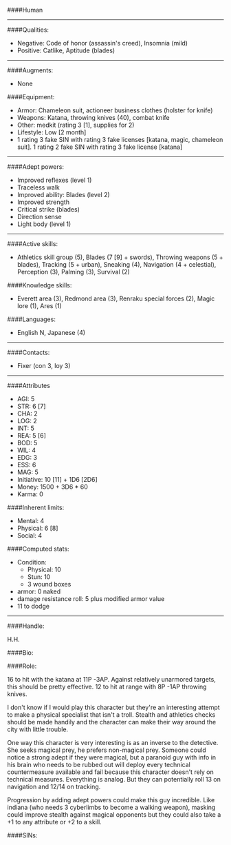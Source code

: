 ####Human
____
####Qualities:

- Negative: Code of honor (assassin's creed), Insomnia (mild)
- Positive: Catlike, Aptitude (blades)

____
####Augments:

- None

####Equipment:

- Armor: Chameleon suit, actioneer business clothes (holster for knife)
- Weapons: Katana, throwing knives (40), combat knife
- Other: medkit (rating 3 [1], supplies for 2)
- Lifestyle: Low [2 month]
- 1 rating 3 fake SIN with rating 3 fake licenses [katana, magic, chameleon suit]. 1 rating 2 fake SIN with rating 3 fake license [katana]

____
####Adept powers: 

- Improved reflexes (level 1)
- Traceless walk
- Improved ability: Blades (level 2)
- Improved strength
- Critical strike (blades)
- Direction sense
- Light body (level 1)

____
####Active skills:

- Athletics skill group (5), Blades (7 [9] + swords), Throwing weapons (5 + blades), Tracking (5 + urban), Sneaking (4), Navigation (4 + celestial), Perception (3), Palming (3), Survival (2)

####Knowledge skills:

- Everett area (3), Redmond area (3), Renraku special forces (2), Magic lore (1), Ares (1)

####Languages:

- English N, Japanese (4)

____
####Contacts:

- Fixer (con 3, loy 3)

____
####Attributes

- AGI: 5
- STR: 6 [7]
- CHA: 2
- LOG: 2
- INT: 5
- REA: 5 [6]
- BOD: 5
- WIL: 4
- EDG: 3
- ESS: 6
- MAG: 5
- Initiative: 10 [11] + 1D6 [2D6]
- Money: 1500 + 3D6 * 60
- Karma: 0

####Inherent limits:

- Mental: 4
- Physical: 6 [8]
- Social: 4

####Computed stats:

- Condition:
	- Physical: 10
	- Stun: 10
	- 3 wound boxes
- armor: 0 naked
- damage resistance roll: 5 plus modified armor value
- 11 to dodge

____
####Handle:

H.H.

####Bio:



####Role:

16 to hit with the katana at 11P -3AP. Against relatively unarmored targets, this should be pretty effective. 12 to hit at range with 8P -1AP throwing knives.

I don't know if I would play this character but they're an interesting attempt to make a physical specialist that isn't a troll. Stealth and athletics checks should be made handily and the character can make their way around the city with little trouble.

One way this character is very interesting is as an inverse to the detective. She seeks magical prey, he prefers non-magical prey. Someone could notice a strong adept if they were magical, but a paranoid guy with info in his brain who needs to be rubbed out will deploy every technical countermeasure available and fail because this character doesn't rely on technical measures. Everything is analog. But they can potentially roll 13 on navigation and 12/14 on tracking. 

Progression by adding adept powers could make this guy incredible. Like indiana (who needs 3 cyberlimbs to become a walking weapon), masking could improve stealth against magical opponents but they could also take a +1 to any attribute or +2 to a skill.

####SINs: